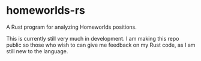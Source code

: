 # homeworlds-rs
A Rust program for analyzing Homeworlds positions.

This is currently still very much in development.  I am making this repo public so those who wish to can give me feedback on my Rust code, as I am still new to the language.
